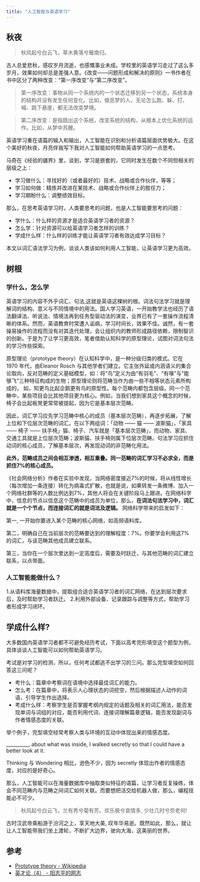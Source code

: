 ```yaml
---
title: "人工智能与英语学习"
---
```


## 秋夜

> 秋风起兮白云飞，草木黄落兮雁南归。

古人总爱悲秋，感叹岁月流逝，也感慨事业未成。学校里的英语学习走过了这么多岁月，效果如何却总是差强人意。《改变——问题形成和解决的原则》一书作者在书中区分了两种改变：“第一序改变”与“第二序改变”。


>第一序改变：事物从同一个系统内的一个状态迁移到另一个状态，系统本身的结构并没有发生任何变化。比如，做恶梦的人，无论怎么跑、躲、打、喊、跳下悬崖，都无法改变梦境。

>第二序改变：是指跳出这个系统，改变系统的结构，从根本上优化系统的运作。比如，从梦中苏醒。

英语学习重在语篇的输入和输出，人工智能在识别和分析语篇层面优势极大。在这个美好的秋夜，月亮伴我写下我对人工智能如何帮助英语学习的一点思考。

马奇在《经验的疆界》里，谈到，学习是嵌套的，它同时发生在数个不同但相关的层级之上：

- 学习做什么：寻找好的（或者最好的）技术、战略或合作伙伴，等等；
- 学习如何做：精炼并改进在某技术、战略或合作伙伴上的胜任力；
- 学习期盼什么：调整绩效目标。

那么，在思考英语学习时，人类要思考的问题，也是人工智能要思考的问题：

- 学什么：什么样的资源才是适合英语学习者的资源？
- 怎么学：针对资源可以给英语学习者怎样的训练？
- 学成什么样：什么样的训练才能让英语学习者有效达成学习目标？ 

本文以词汇语法学习为例，谈谈人类该如何利用人工智能，让英语学习更为高效。

## 树根

### 学什么，怎么学

英语学习的内容不外乎词汇、句法,这就是英语这棵树的根。词法句法学习就是理解词的结构、意义与不同情境中的用法。国人学习英语，一开始教学法也经历了语法翻译法、听说法、情境法再到任务型驱动法的演变，业界已有了一套操作流程清晰的体系。然而，英语教育时常遭人诟病，学习时间长，效果不佳。诚然，有一套操易操作的流程而没有对其迭代处理，会让组织内的教师形成路径依赖，限制智识的创新。于是为了让学习更高效，笔者借助认知科学的原型理论，试图对词法句法的学习作些探索。

原型理论（prototype theory）在认知科学中，是一种分级归类的模式。它在 1970 年代，由Eleanor Rosch 与其他学者们建立。它主张外延或内涵语义的集合论取向，反对范畴的定义基础模型，如：将“鸟”定义为由“有羽毛”、“有喙”与“能够飞”三种特征构成的生物；原型理论则将范畴当作为由一些不相等状态元素所构成的， 如，知更鸟比起企鹅更有鸟的原型性。每个范畴内都包含层级。同一个范畴中，某些项目会比其他项目更为核心。例如，当我们想到家具这个概念的时候，椅子会比起板凳更常常被提起，因为它是基本层次范畴。

因此，词汇学习应先学习范畴中核心的成员（基本层次范畴），再逐步拓展，了解上位和下位层次范畴的词汇。在以下两组词：「动物 —— 猫 —— 波斯猫」，「家具 —— 椅子 —— 扶手椅」猫、椅子、汽车就是「基本层次范畴」，而动物、家具、交通工具就是上位层次范畴；波斯猫、扶手椅则属下位层次范畴。句法学习应抓住动词的核心成员，了解基本层次，再发现动词的非范畴化用法。

**此外，范畴成员之间会相互渗透，相互重叠。同一范畴的词汇学习不必求全，而是抓住7%的核心成员。**

《社会网络分析》作者在实验中发现，当网络密度接近7%的时候，将从线性增长（每次增加一条连接）转化为病毒式扩散，也就是说，如果转发一条微博、加入一个网络社群等的人数比例达到7%，其他人将会在关键阶段马上跟进。在网络科学中，信息的节点以信息这个范畴中的成员为单位，那么，**在词法句法学习中，词汇就是一个个节点，而连接词汇的就是词法及逻辑。** 网络科学带来的启发如下：

第一, 一开始你要进入某个范畴的核心网络，如高频语料库。

第二，明确自己在当前层次的范畴要达到的理解程度：7%。你要学会利用这7%的词汇，与该范畴其他成员建立联系。

第三，当你在一个层次里达到一定高度后，需要及时跃迁，与其他范畴的词汇建立联系，以点带面。

### 人工智能能做什么？

1.从语料库海量数据中，提取组合适合英语学习者的词汇网络，在达到层次要求后，及时帮助学习者跃迁。
2.利用外部设备、记录跟踪与调整等方式，帮助学习者形成学习闭环。

## 学成什么样?

大多数国内英语学习者都不可避免经历考试，下面以高考完形填空这个题型为例，具体谈谈人工智能可以如何帮助英语学习。

考试是对学习的检测，所以，任何考试都逃不出学习的三问。那么完型填空如何回答这三问呢？

- 考什么：篇章中考察词在语境中选择最佳词汇的能力。
- 怎么考：在篇章中，将表示人心理状态的词挖空，然后根据描述人动作的词语，引导学生作出选择。
- 考成什么样：考察学生是否掌握考纲内规定的话题及相关的词汇用法，能否发现单词与词组的对应，能否利用代词、连接词理解篇章逻辑，能否发现副词与作者情感态度的关联。

举个例子，完型填空经常考察人类与环境的互动中体现出来的情感态度。

__________ about what was inside, I walked secretly so that I could have a better look at it. 

Thinking  与 Wondering  相比，逊色不少，因为 secretly  体现出作者的情感态度，对应的是好奇心。

那么，人工智能可以在海量数据库中抽取类似特征的语篇，让学习者反复操练，体会不同范畴内与范畴之间词汇如何关联。而要想把活交给机器人做，那么，编程技能必不可少。

> 秋风起兮白云飞，兰有秀兮菊有芳。欢乐极兮哀情多, 少壮几时兮奈老何!

古时汉武帝乘船游于汾河之上，享天地大美, 叹年华易逝。既然如此，那么，就让让人工智能带我们坐上渡轮，不断扩大边界，驶向大海，这美丽的世界。


## 参考
- [Prototype theory - Wikipedia](https://en.wikipedia.org/wiki/Prototype_theory)
- [英才论（4） - 阳志平的网志](http://www.yangzhiping.com/worksmarter/chapter4/talk004)







